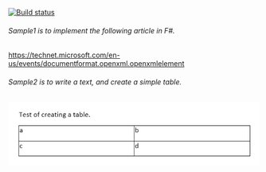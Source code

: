 [![Build status](https://ci.appveyor.com/api/projects/status/24nd54f4b9pkebnx?svg=true)](https://ci.appveyor.com/project/tatsuya/fsharp-openxml-samples)

###### Sample1 is to implement the following article in F#.
https://technet.microsoft.com/en-us/events/documentformat.openxml.openxmlelement

###### Sample2 is to write a text, and create a simple table.
![screenshot.jpg](Sample2/screenshot.jpg)
